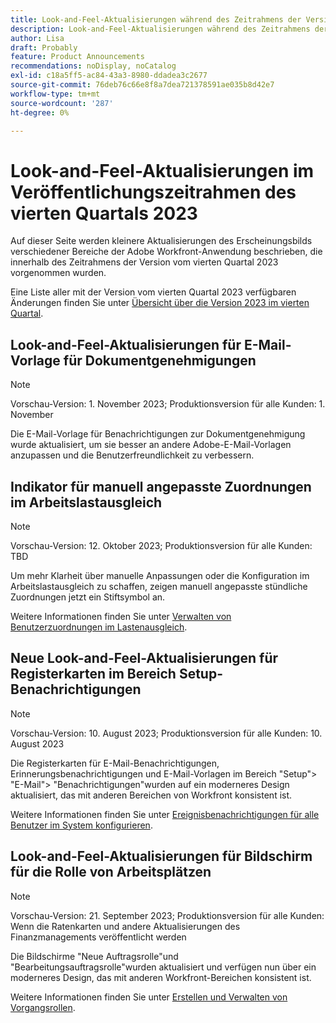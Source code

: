 ```yaml
---
title: Look-and-Feel-Aktualisierungen während des Zeitrahmens der Version vom 4. Quartal 2023
description: Look-and-Feel-Aktualisierungen während des Zeitrahmens der Version vom 4. Quartal 2023
author: Lisa
draft: Probably
feature: Product Announcements
recommendations: noDisplay, noCatalog
exl-id: c18a5ff5-ac84-43a3-8980-ddadea3c2677
source-git-commit: 76deb76c66e8f8a7dea721378591ae035b8d42e7
workflow-type: tm+mt
source-wordcount: '287'
ht-degree: 0%

---
```


# Look-and-Feel-Aktualisierungen im Veröffentlichungszeitrahmen des vierten Quartals 2023

Auf dieser Seite werden kleinere Aktualisierungen des Erscheinungsbilds verschiedener Bereiche der Adobe Workfront-Anwendung beschrieben, die innerhalb des Zeitrahmens der Version vom vierten Quartal 2023 vorgenommen wurden.

Eine Liste aller mit der Version vom vierten Quartal 2023 verfügbaren Änderungen finden Sie unter [Übersicht über die Version 2023 im vierten Quartal](/help/quicksilver/product-announcements/product-releases/23-q4-release-activity/23-q4-release-overview.md).

## Look-and-Feel-Aktualisierungen für E-Mail-Vorlage für Dokumentgenehmigungen

>[!NOTE]
>
>Vorschau-Version: 1. November 2023; Produktionsversion für alle Kunden: 1. November

Die E-Mail-Vorlage für Benachrichtigungen zur Dokumentgenehmigung wurde aktualisiert, um sie besser an andere Adobe-E-Mail-Vorlagen anzupassen und die Benutzerfreundlichkeit zu verbessern.

## Indikator für manuell angepasste Zuordnungen im Arbeitslastausgleich

>[!NOTE]
>
>Vorschau-Version: 12. Oktober 2023; Produktionsversion für alle Kunden: TBD

Um mehr Klarheit über manuelle Anpassungen oder die Konfiguration im Arbeitslastausgleich zu schaffen, zeigen manuell angepasste stündliche Zuordnungen jetzt ein Stiftsymbol an.

Weitere Informationen finden Sie unter [Verwalten von Benutzerzuordnungen im Lastenausgleich](/help/quicksilver/resource-mgmt/workload-balancer/manage-user-allocations-workload-balancer.md).

## Neue Look-and-Feel-Aktualisierungen für Registerkarten im Bereich Setup-Benachrichtigungen

>[!NOTE]
>
>Vorschau-Version: 10. August 2023; Produktionsversion für alle Kunden: 10. August 2023

Die Registerkarten für E-Mail-Benachrichtigungen, Erinnerungsbenachrichtigungen und E-Mail-Vorlagen im Bereich &quot;Setup&quot;> &quot;E-Mail&quot;> &quot;Benachrichtigungen&quot;wurden auf ein moderneres Design aktualisiert, das mit anderen Bereichen von Workfront konsistent ist.

Weitere Informationen finden Sie unter [Ereignisbenachrichtigungen für alle Benutzer im System konfigurieren](/help/quicksilver/administration-and-setup/manage-workfront/emails/configure-event-notifications-for-everyone-in-the-system.md).

## Look-and-Feel-Aktualisierungen für Bildschirm für die Rolle von Arbeitsplätzen

>[!NOTE]
>
>Vorschau-Version: 21. September 2023; Produktionsversion für alle Kunden: Wenn die Ratenkarten und andere Aktualisierungen des Finanzmanagements veröffentlicht werden

Die Bildschirme &quot;Neue Auftragsrolle&quot;und &quot;Bearbeitungsauftragsrolle&quot;wurden aktualisiert und verfügen nun über ein moderneres Design, das mit anderen Workfront-Bereichen konsistent ist.

Weitere Informationen finden Sie unter [Erstellen und Verwalten von Vorgangsrollen](/help/quicksilver/administration-and-setup/set-up-workfront/organizational-setup/create-manage-job-roles.md).
